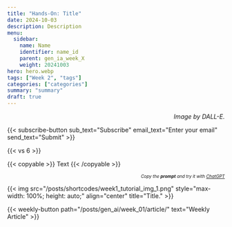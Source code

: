 ```yaml
---
title: "Hands-On: Title"  
date: 2024-10-03
description: Description  
menu:  
  sidebar:  
    name: Name  
    identifier: name_id  
    parent: gen_ia_week_X
    weight: 20241003  
hero: hero.webp  
tags: ["Week 2", "tags"]  
categories: ["categories"]  
summary: "summary"  
draft: true 
---
```


<p style="text-align: right;">
<em>Image by DALL-E.</em>
</p>

{{< subscribe-button sub_text="Subscribe" email_text="Enter your email" send_text="Submit" >}}


{{< vs 6 >}}


{{< copyable >}}
Text
{{< /copyable >}}

<p style="text-align: right; font-size: 10px;">
<em>Copy the <b>prompt</b> and try it with <a href="https://chatgpt.com">ChatGPT</a></em>
</p>


{{< img src="/posts/shortcodes/week1_tutorial_img_1.png" style="max-width: 100%; height: auto;" align="center" title="Title." >}}


{{< weekly-button path="/posts/gen_ai/week_01/article/" text="Weekly Article" >}}


